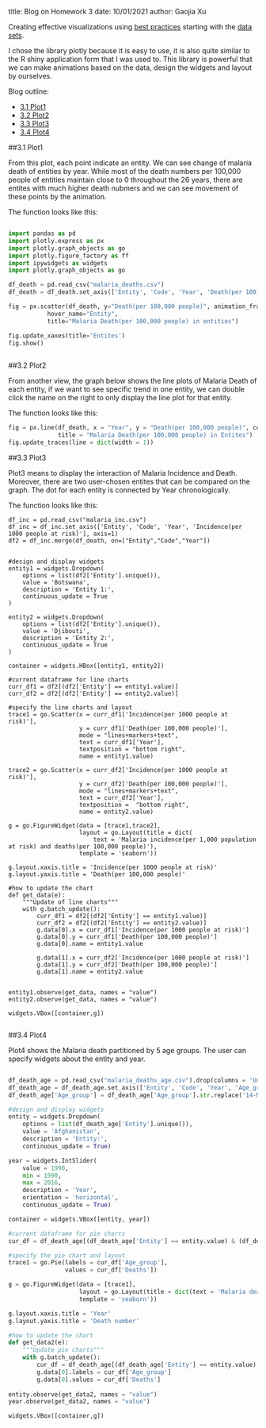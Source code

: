title: Blog on Homework 3
date: 10/01/2021
author: Gaojia Xu

Creating effective visualizations using [best practices](https://rafalab.github.io/dsbook/data-visualization-principles.html)
starting with the [data sets](https://github.com/rfordatascience/tidytuesday/tree/master/data/2018/2018-11-13).

I chose the library plotly because it is easy to use, it is also quite similar to the R shiny application form that I was used to. This library is powerful that we can make animations based on the data, design the widgets and layout by ourselves.

Blog outline:

* [3.1 Plot1](#section1)
* [3.2 Plot2](#section2)
* [3.3 Plot3](#section3)
* [3.4 Plot4](#section4)


<a name="section1"></a>
##3.1 Plot1

From this plot, each point indicate an entity. We can see change of malaria death of entities by year. While most of the death numbers per 100,000 people of entities maintain close to 0 throughout the 26 years, there are entites with much higher death nubmers and we can see movement of these points by the animation.

The function looks like this:

```python

import pandas as pd
import plotly.express as px
import plotly.graph_objects as go
import plotly.figure_factory as ff
import ipywidgets as widgets
import plotly.graph_objects as go

df_death = pd.read_csv("malaria_deaths.csv")
df_death = df_death.set_axis(['Entity', 'Code', 'Year', 'Death(per 100,000 people)'], axis=1)

fig = px.scatter(df_death, y="Death(per 100,000 people)", animation_frame="Year", animation_group="Entity",         
           hover_name="Entity",
           title="Malaria Death(per 100,000 people) in entities")

fig.update_xaxes(title='Entites')
fig.show()
  
```
<a name="section2"></a>
##3.2 Plot2

From another view, the graph below shows the line plots of Malaria Death of each entity, if we want to see specific trend in one entity, we can double click the name on the right to only display the line plot for that entity.

The function looks like this:

```python
fig = px.line(df_death, x = "Year", y = "Death(per 100,000 people)", color = 'Entity',
              title = "Malaria Death(per 100,000 people) in Entites")
fig.update_traces(line = dict(width = 1))

```
<a name="section3"></a>
##3.3 Plot3

Plot3 means to display the interaction of Malaria Incidence and Death. Moreover, there are two user-chosen entites that can be compared on the graph. The dot for each entity is connected by Year chronologically. 


The function looks like this:

```
df_inc = pd.read_csv("malaria_inc.csv")
df_inc = df_inc.set_axis(['Entity', 'Code', 'Year', 'Incidence(per 1000 people at risk)'], axis=1)
df2 = df_inc.merge(df_death, on=["Entity","Code","Year"])


#design and display widgets
entity1 = widgets.Dropdown(
    options = list(df2['Entity'].unique()),
    value = 'Botswana',
    description = 'Entity 1:',
    continuous_update = True
)

entity2 = widgets.Dropdown(
    options = list(df2['Entity'].unique()),
    value = 'Djibouti',
    description = 'Entity 2:',
    continuous_update = True
)

container = widgets.HBox([entity1, entity2])

#current dataframe for line charts
curr_df1 = df2[(df2['Entity'] == entity1.value)]
curr_df2 = df2[(df2['Entity'] == entity2.value)]

#specify the line charts and layout
trace1 = go.Scatter(x = curr_df1['Incidence(per 1000 people at risk)'], 
                    y = curr_df1['Death(per 100,000 people)'],
                    mode = "lines+markers+text",
                    text = curr_df1['Year'],
                    textposition = "bottom right",
                    name = entity1.value)

trace2 = go.Scatter(x = curr_df2['Incidence(per 1000 people at risk)'], 
                    y = curr_df2['Death(per 100,000 people)'],
                    mode = "lines+markers+text",
                    text = curr_df2['Year'],
                    textposition =  "bottom right",
                    name = entity2.value)

g = go.FigureWidget(data = [trace1,trace2],
                    layout = go.Layout(title = dict(
                        text = 'Malaria incidence(per 1,000 population at risk) and deaths(per 100,000 people)'),
                    template = 'seaborn'))

g.layout.xaxis.title = 'Incidence(per 1000 people at risk)'
g.layout.yaxis.title = 'Death(per 100,000 people)'

#how to update the chart
def get_data(e):
    """Update of line charts"""
    with g.batch_update():
        curr_df1 = df2[(df2['Entity'] == entity1.value)]
        curr_df2 = df2[(df2['Entity'] == entity2.value)]
        g.data[0].x = curr_df1['Incidence(per 1000 people at risk)']
        g.data[0].y = curr_df1['Death(per 100,000 people)']
        g.data[0].name = entity1.value
        
        g.data[1].x = curr_df2['Incidence(per 1000 people at risk)']
        g.data[1].y = curr_df2['Death(per 100,000 people)']
        g.data[1].name = entity2.value
        
        
entity1.observe(get_data, names = "value")
entity2.observe(get_data, names = "value")

widgets.VBox([container,g])


```

<a name="section4"></a>
##3.4 Plot4

Plot4 shows the Malaria death partitioned by 5 age groups. The user can specify widgets about the entity and year.

```python

df_death_age = pd.read_csv("malaria_deaths_age.csv").drop(columns = 'Unnamed: 0')
df_death_age = df_death_age.set_axis(['Entity', 'Code', 'Year', 'Age_group', 'Deaths'], axis=1)
df_death_age['Age_group'] = df_death_age['Age_group'].str.replace('14-May','5-14')

#design and display widgets
entity = widgets.Dropdown(
    options = list(df_death_age['Entity'].unique()),
    value = 'Afghanistan',
    description = 'Entity:',
    continuous_update = True)

year = widgets.IntSlider(
    value = 1990,
    min = 1990,
    max = 2016,
    description = 'Year',
    orientation = 'horizontal',
    continuous_update = True)

container = widgets.VBox([entity, year])

#current dataframe for pie charts
cur_df = df_death_age[(df_death_age['Entity'] == entity.value) & (df_death_age['Year'] == year.value)]

#specify the pie chart and layout
trace1 = go.Pie(labels = cur_df['Age_group'],
                values = cur_df['Deaths'])

g = go.FigureWidget(data = [trace1],
                    layout = go.Layout(title = dict(text = 'Malaria death by age group'),
                    template = 'seaborn'))

g.layout.xaxis.title = 'Year'
g.layout.yaxis.title = 'Death number'

#how to update the chart
def get_data2(e):
    """Update pie charts"""
    with g.batch_update():
        cur_df = df_death_age[(df_death_age['Entity'] == entity.value) & (df_death_age['Year'] == year.value)]
        g.data[0].labels = cur_df['Age_group']
        g.data[0].values = cur_df['Deaths']
         
entity.observe(get_data2, names = "value")
year.observe(get_data2, names = "value")

widgets.VBox([container,g])
```

